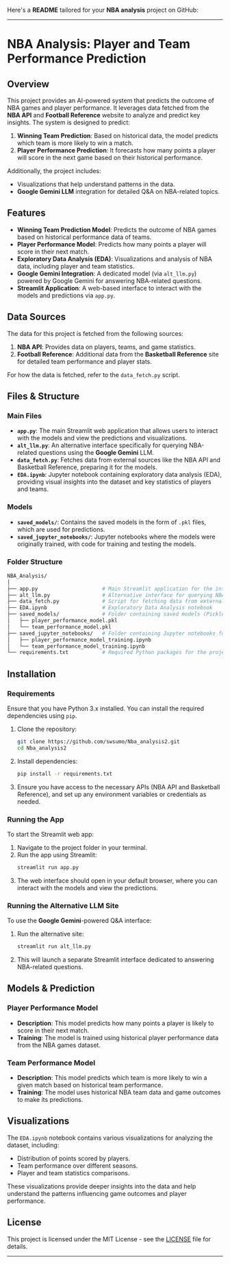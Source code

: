 Here's a **README** tailored for your **NBA analysis** project on GitHub:

---

# NBA Analysis: Player and Team Performance Prediction

## Overview
This project provides an AI-powered system that predicts the outcome of NBA games and player performance. It leverages data fetched from the **NBA API** and **Football Reference** website to analyze and predict key insights. The system is designed to predict:
1. **Winning Team Prediction**: Based on historical data, the model predicts which team is more likely to win a match.
2. **Player Performance Prediction**: It forecasts how many points a player will score in the next game based on their historical performance.

Additionally, the project includes:
- Visualizations that help understand patterns in the data.
- **Google Gemini LLM** integration for detailed Q&A on NBA-related topics.

## Features
- **Winning Team Prediction Model**: Predicts the outcome of NBA games based on historical performance data of teams.
- **Player Performance Model**: Predicts how many points a player will score in their next match.
- **Exploratory Data Analysis (EDA)**: Visualizations and analysis of NBA data, including player and team statistics.
- **Google Gemini Integration**: A dedicated model (via `alt_llm.py`) powered by Google Gemini for answering NBA-related questions.
- **Streamlit Application**: A web-based interface to interact with the models and predictions via `app.py`.

## Data Sources
The data for this project is fetched from the following sources:
1. **NBA API**: Provides data on players, teams, and game statistics.
2. **Football Reference**: Additional data from the **Basketball Reference** site for detailed team performance and player stats.

For how the data is fetched, refer to the `data_fetch.py` script.

## Files & Structure

### Main Files
- **`app.py`**: The main Streamlit web application that allows users to interact with the models and view the predictions and visualizations.
- **`alt_llm.py`**: An alternative interface specifically for querying NBA-related questions using the **Google Gemini** LLM.
- **`data_fetch.py`**: Fetches data from external sources like the NBA API and Basketball Reference, preparing it for the models.
- **`EDA.ipynb`**: Jupyter notebook containing exploratory data analysis (EDA), providing visual insights into the dataset and key statistics of players and teams.

### Models
- **`saved_models/`**: Contains the saved models in the form of `.pkl` files, which are used for predictions.
- **`saved_jupyter_notebooks/`**: Jupyter notebooks where the models were originally trained, with code for training and testing the models.

### Folder Structure
```bash
NBA_Analysis/
│
├── app.py                     # Main Streamlit application for the interface
├── alt_llm.py                 # Alternative interface for querying NBA-related info
├── data_fetch.py              # Script for fetching data from external APIs
├── EDA.ipynb                  # Exploratory Data Analysis notebook
├── saved_models/              # Folder containing saved models (Pickle files)
│   ├── player_performance_model.pkl
│   └── team_performance_model.pkl
├── saved_jupyter_notebooks/   # Folder containing Jupyter notebooks for model training
│   ├── player_performance_model_training.ipynb
│   └── team_performance_model_training.ipynb
└── requirements.txt           # Required Python packages for the project
```

## Installation

### Requirements
Ensure that you have Python 3.x installed. You can install the required dependencies using `pip`.

1. Clone the repository:
    ```bash
    git clone https://github.com/swsumo/Nba_analysis2.git
    cd Nba_analysis2
    ```

2. Install dependencies:
    ```bash
    pip install -r requirements.txt
    ```

3. Ensure you have access to the necessary APIs (NBA API and Basketball Reference), and set up any environment variables or credentials as needed.

### Running the App
To start the Streamlit web app:

1. Navigate to the project folder in your terminal.
2. Run the app using Streamlit:
    ```bash
    streamlit run app.py
    ```
3. The web interface should open in your default browser, where you can interact with the models and view the predictions.

### Running the Alternative LLM Site
To use the **Google Gemini**-powered Q&A interface:

1. Run the alternative site:
    ```bash
    streamlit run alt_llm.py
    ```
2. This will launch a separate Streamlit interface dedicated to answering NBA-related questions.

## Models & Prediction

### Player Performance Model
- **Description**: This model predicts how many points a player is likely to score in their next match.
- **Training**: The model is trained using historical player performance data from the NBA games dataset.

### Team Performance Model
- **Description**: This model predicts which team is more likely to win a given match based on historical team performance.
- **Training**: The model uses historical NBA team data and game outcomes to make its predictions.

## Visualizations

The `EDA.ipynb` notebook contains various visualizations for analyzing the dataset, including:
- Distribution of points scored by players.
- Team performance over different seasons.
- Player and team statistics comparisons.

These visualizations provide deeper insights into the data and help understand the patterns influencing game outcomes and player performance.

## License
This project is licensed under the MIT License - see the [LICENSE](LICENSE) file for details.

---
